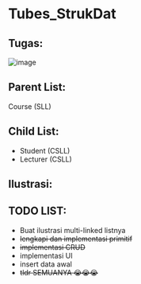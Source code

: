 # Tubes_StrukDat
## Tugas:
![image](https://github.com/Hendrock/Tubes_StrukDat/assets/107454519/42b3baaf-9a22-4c6f-ad6b-a66d249316ca)

## Parent List:
Course (SLL)

## Child List:
- Student (CSLL)
- Lecturer (CSLL)

## Ilustrasi:


## TODO LIST:
- Buat ilustrasi multi-linked listnya
- ~~lengkapi dan implementasi primitif~~
- ~~implementasi CRUD~~
- implementasi UI 
- insert data awal
- ~~tldr SEMUANYA 😭😭😭~~
